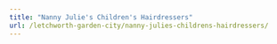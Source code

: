 ```yaml
---
title: "Nanny Julie's Children's Hairdressers"
url: /letchworth-garden-city/nanny-julies-childrens-hairdressers/
---
```

